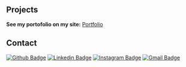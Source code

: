 ## Projects

**See my portofolio on my site:** [Portfolio](https://yohanalexander.github.io/portfolio)

## Contact

[![Github Badge](https://img.shields.io/badge/-Github-000?style=for-the-badge&logo=Github&logoColor=white&link=https://github.com/yohanalexander)](https://github.com/yohanalexander)
[![Linkedin Badge](https://img.shields.io/badge/-LinkedIn-blue?style=for-the-badge&logo=Linkedin&logoColor=white&link=https://https://www.linkedin.com/in/yohanalexander/)](https://www.linkedin.com/in/yohanalexander/)
[![Instagram Badge](https://img.shields.io/badge/-Instagram-C13584?style=for-the-badge&labelColor=C13584&logo=instagram&logoColor=white&link=https://https://www.instagram.com/yohanalexander/)](https://www.instagram.com/yohanalexander/)
[![Gmail Badge](https://img.shields.io/badge/-Gmail-c14438?style=for-the-badge&logo=Gmail&logoColor=white&link=mailto:yohanfranca@gmail.com)](mailto:yohanfranca@gmail.com)

